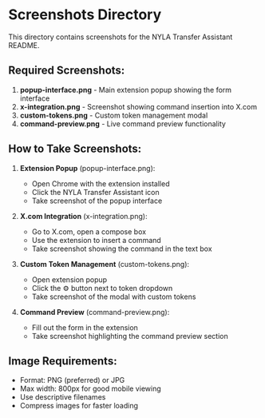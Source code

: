# Screenshots Directory

This directory contains screenshots for the NYLA Transfer Assistant README.

## Required Screenshots:

1. **popup-interface.png** - Main extension popup showing the form interface
2. **x-integration.png** - Screenshot showing command insertion into X.com
3. **custom-tokens.png** - Custom token management modal
4. **command-preview.png** - Live command preview functionality

## How to Take Screenshots:

1. **Extension Popup** (popup-interface.png):
   - Open Chrome with the extension installed
   - Click the NYLA Transfer Assistant icon
   - Take screenshot of the popup interface

2. **X.com Integration** (x-integration.png):
   - Go to X.com, open a compose box
   - Use the extension to insert a command
   - Take screenshot showing the command in the text box

3. **Custom Token Management** (custom-tokens.png):
   - Open extension popup
   - Click the ⚙️ button next to token dropdown
   - Take screenshot of the modal with custom tokens

4. **Command Preview** (command-preview.png):
   - Fill out the form in the extension
   - Take screenshot highlighting the command preview section

## Image Requirements:
- Format: PNG (preferred) or JPG
- Max width: 800px for good mobile viewing
- Use descriptive filenames
- Compress images for faster loading